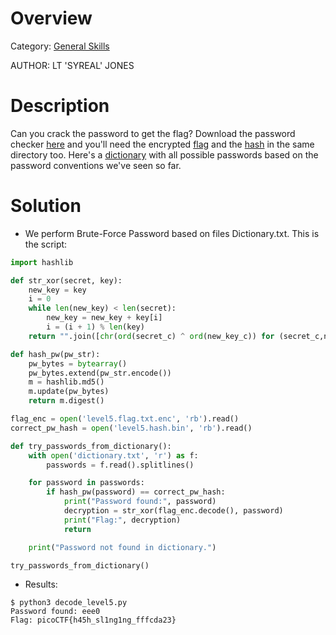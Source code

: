 # Overview 
Category: [General Skills]()

AUTHOR: LT 'SYREAL' JONES

# Description
Can you crack the password to get the flag?
Download the password checker [here](https://artifacts.picoctf.net/c/33/level5.py) and you'll need the encrypted [flag](https://artifacts.picoctf.net/c/33/level5.flag.txt.enc) and the [hash](https://artifacts.picoctf.net/c/33/level5.hash.bin) in the same directory too. Here's a [dictionary](https://artifacts.picoctf.net/c/33/dictionary.txt) with all possible passwords based on the password conventions we've seen so far.

# Solution
- We perform Brute-Force Password based on files Dictionary.txt.
This is the script:
```python
import hashlib

def str_xor(secret, key):
    new_key = key
    i = 0
    while len(new_key) < len(secret):
        new_key = new_key + key[i]
        i = (i + 1) % len(key)        
    return "".join([chr(ord(secret_c) ^ ord(new_key_c)) for (secret_c,new_key_c) in zip(secret,new_key)])

def hash_pw(pw_str):
    pw_bytes = bytearray()
    pw_bytes.extend(pw_str.encode())
    m = hashlib.md5()
    m.update(pw_bytes)
    return m.digest()

flag_enc = open('level5.flag.txt.enc', 'rb').read()
correct_pw_hash = open('level5.hash.bin', 'rb').read()

def try_passwords_from_dictionary():
    with open('dictionary.txt', 'r') as f:
        passwords = f.read().splitlines()

    for password in passwords:
        if hash_pw(password) == correct_pw_hash:
            print("Password found:", password)
            decryption = str_xor(flag_enc.decode(), password)
            print("Flag:", decryption)
            return

    print("Password not found in dictionary.")

try_passwords_from_dictionary()
```
- Results:
```
$ python3 decode_level5.py
Password found: eee0
Flag: picoCTF{h45h_sl1ng1ng_fffcda23}
```